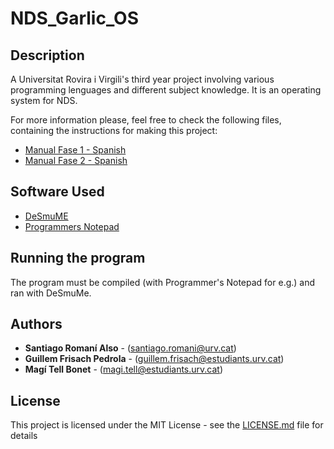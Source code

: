 # NDS_Garlic_OS

## Description

A Universitat Rovira i Virgili's third year project involving various programming lenguages and different subject knowledge. It is an operating system for NDS.

For more information please, feel free to check the following files, containing the instructions for making this project:
* [Manual Fase 1 - Spanish]()
* [Manual Fase 2 - Spanish]()

## Software Used

* [DeSmuME](desmume.org)
* [Programmers Notepad](https://www.pnotepad.org)

## Running the program

The program must be compiled (with Programmer's Notepad for e.g.) and ran with DeSmuMe.

## Authors

* **Santiago Romaní Also** - (santiago.romani@urv.cat)
* **Guillem Frisach Pedrola** - (guillem.frisach@estudiants.urv.cat)
* **Magí Tell Bonet** - (magi.tell@estudiants.urv.cat)

## License

This project is licensed under the MIT License - see the [LICENSE.md](LICENSE.md) file for details

